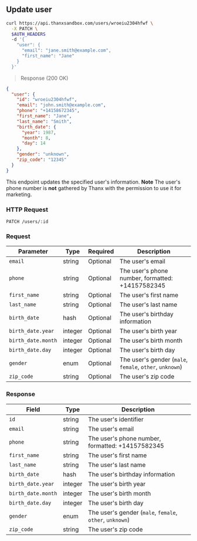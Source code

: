 ## Update user

```bash
curl https://api.thanxsandbox.com/users/wroeiu2304hfwf \
  -X PATCH \
  $AUTH_HEADERS
  -d '{
    "user": {
      "email": "jane.smith@example.com",
      "first_name": "Jane"
    }
  }'
```

> Response (200 OK)

```json
{
  "user": {
    "id": "wroeiu2304hfwf",
    "email": "john.smith@example.com",
    "phone": "+14158672345",
    "first_name": "Jane",
    "last_name": "Smith",
    "birth_date": {
      "year": 1987,
      "month": 8,
      "day": 14
    },
    "gender": "unknown",
    "zip_code": "12345"
  }
}
```

This endpoint updates the specified user's information. **Note** The user's phone
number is **not** gathered by Thanx with the permission to use it for marketing.

### HTTP Request

`PATCH /users/:id`

### Request

Parameter | Type | Required | Description
--------  | ---- | -------- | -----------
`email` | string | Optional | The user's email
`phone` | string | Optional | The user's phone number, formatted: +14157582345
`first_name` | string | Optional | The user's first name
`last_name` | string | Optional | The user's last name
`birth_date` | hash | Optional | The user's birthday information
`birth_date.year` | integer | Optional | The user's birth year
`birth_date.month` | integer | Optional | The user's birth month
`birth_date.day` | integer | Optional | The user's birth day
`gender` | enum | Optional | The user's gender (`male`, `female`, `other`, `unknown`)
`zip_code` | string | Optional | The user's zip code

### Response

Field | Type | Description
----- | ---- | -----------
`id` | string | The user's identifier
`email` | string | The user's email
`phone` | string | The user's phone number, formatted: +14157582345
`first_name` | string | The user's first name
`last_name` | string | The user's last name
`birth_date` | hash | The user's birthday information
`birth_date.year` | integer | The user's birth year
`birth_date.month` | integer | The user's birth month
`birth_date.day` | integer | The user's birth day
`gender` | enum | The user's gender (`male`, `female`, `other`, `unknown`)
`zip_code` | string | The user's zip code

